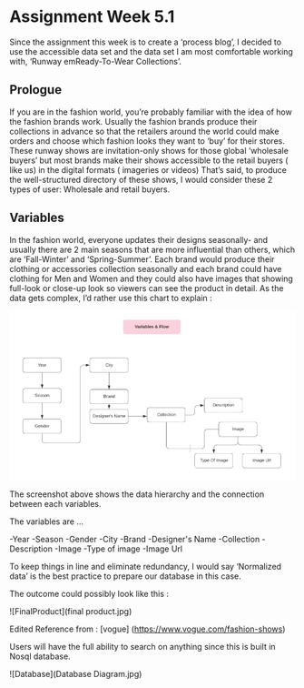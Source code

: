 # Assignment Week 5.1

Since the assignment this week is to create a ‘process blog’, I decided to use the accessible data set and the data set I am most comfortable working with, ‘Runway emReady-To-Wear Collections’.

## Prologue

If you are in the fashion world, you’re probably familiar with the idea of how the fashion brands work. Usually the fashion brands produce their collections in advance so that the retailers around the world could make orders and choose which fashion looks they want to ‘buy’ for their stores.
These runway shows are invitation-only shows for those global ‘wholesale buyers’ but most brands make their shows accessible to the retail buyers ( like us) in the digital formats ( imageries or videos)
That’s said, to produce the well-structured directory of these shows, I would consider these 2 types of user: Wholesale and retail buyers.

## Variables

In the fashion world, everyone updates their designs seasonally- and usually there are 2 main seasons that are more influential than others, which are ‘Fall-Winter’ and ‘Spring-Summer’. Each brand would produce their clothing or accessories collection seasonally and each brand could have clothing for Men and Women and they could also have images that showing full-look or close-up look so viewers can see the product in detail. As the data gets complex, I’d rather use this chart to explain :

![](Variables.jpg)

The screenshot above shows the data hierarchy and the connection between each variables.

The variables are ...

-Year
-Season
-Gender
-City
-Brand
-Designer's Name
-Collection
-Description
-Image
-Type of image
-Image Url

To keep things in line and eliminate redundancy, I would say ‘Normalized data’ is the best practice to prepare our database in this case.

The outcome could possibly look like this :

![FinalProduct](final product.jpg)

Edited Reference from : [vogue] (https://www.vogue.com/fashion-shows)

Users will have the full ability to search on anything since this is built in Nosql database.

![Database](Database Diagram.jpg)
